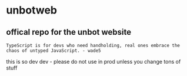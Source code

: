 # unbotweb

## offical repo for the unbot website

``TypeScript is for devs who need handholding, real ones embrace the chaos of untyped JavaScript. - wade5``


this is so dev dev - please do not use in prod unless you change tons of stuff 
